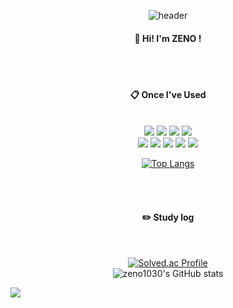 <div align="center"> 

![header](https://capsule-render.vercel.app/api?type=venom&color=timeGradient&text=Welcome%20to%20ZENO'S%20GitHub%20👋&animation=twinkling&fontColor=d6ace6&fontSize=40&fontAlignY=50&fontAlign=50&height=180)

  
####  :wave: Hi! I'm ZENO !


 <br/> 
 <br/>
  
####  :clipboard: Once I've Used 


 <br/>
  
<img src="https://img.shields.io/badge/springboot-6DB33F?style=for-the-badge&logo=springboot&logoColor=white">
<img src="https://img.shields.io/badge/Kotlin-E34F26?style=for-the-badge&logo=Kotlin&logoColor=white">
<img src="https://img.shields.io/badge/Python-1572B6?style=for-the-badge&logo=Python&logoColor=white"> 
<img src="https://img.shields.io/badge/MySQL-4479A1?style=for-the-badge&logo=MySQL&logoColor=white"><br>
<img src="https://img.shields.io/badge/mongodb-47A248?style=for-the-badge&logo=mongodb&logoColor=white">
<img src="https://img.shields.io/badge/aws-232F3E.svg?style=for-the-badge&logo=amazonaws&logoColor=white">
<img src="https://img.shields.io/badge/github-181717?style=for-the-badge&logo=github&logoColor=white">
<img src="https://img.shields.io/badge/VSCode-007ACC?style=for-the-badge&logo=VisualStudioCode&logoColor=white">
<img src="https://img.shields.io/badge/IntelliJ-000000?style=for-the-badge&logo=intellijidea&logoColor=white"><br>

[![Top Langs](https://github-readme-stats.vercel.app/api/top-langs/?username=zeno1030&layout=compact)](https://github.com/anuraghazra/github-readme-stats)<br>
 
   <br/>
   <br/>
 
#### :pencil2: Study log
 
  <br/>

[![Solved.ac Profile](http://mazassumnida.wtf/api/generate_badge?boj=zeno1030)](https://solved.ac/zeno1030)<br>
![zeno1030's GitHub stats](https://github-readme-stats.vercel.app/api?username=zeno1030&show_icons=true&theme=transparent)


</div>

![](./profile-3d-contrib/profile-south-season-animate.svg)
